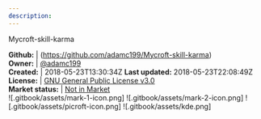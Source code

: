 ```yaml
---
description: 
---
```

Mycroft-skill-karma



**Github:** | (https://github.com/adamc199/Mycroft-skill-karma)  
**Owner:** | [@adamc199](https://github.com/adamc199)  
**Created:** | 2018-05-23T13:30:34Z  **Last updated:** 2018-05-23T22:08:49Z  
**License:** | [GNU General Public License v3.0](https://api.github.com/licenses/gpl-3.0)  
**Market status:** | [Not in Market](https://market.mycroft.ai/skill/)  
 ![.gitbook/assets/mark-1-icon.png]  ![.gitbook/assets/mark-2-icon.png]  ![.gitbook/assets/picroft-icon.png]  ![.gitbook/assets/kde.png]  
